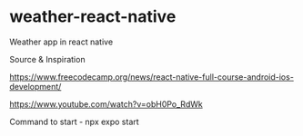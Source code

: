 # weather-react-native
Weather app in react native

Source & Inspiration

https://www.freecodecamp.org/news/react-native-full-course-android-ios-development/

https://www.youtube.com/watch?v=obH0Po_RdWk

Command to start - npx expo start